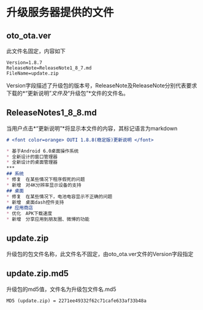 # 升级服务器提供的文件
## oto_ota.ver
此文件名固定，内容如下
```
Version=1.8.7
ReleaseNote=ReleaseNote1_8_7.md
FileName=update.zip
```
Version字段描述了升级包的版本号，ReleaseNote及ReleaseNote分别代表要求下载的*“更新说明”*文件及*“升级包”*文件的文件名。
## ReleaseNotes1_8_8.md
当用户点击*“更新说明”*将显示本文件的内容，其标记语言为markdown
```markdown
# <font color=orange> OUTI 1.8.8(稳定版)更新说明 </font>

* 基于Android 6.0桌面操作系统
* 全新设计的窗口管理器
* 全新设计的桌面管理器
***
## 系统  
* 修复　在某些情况下程序假死的问题  
* 新增　对4K分辨率显示设备的支持  
## 桌面  
* 修复　在某些情况下，电池电容显示不正确的问题  
* 新增　桌面dash控件支持  
## 应用商店  
* 优化　APK下载速度  
* 新增　分享应用到朋友圈、微博的功能　
```
## update.zip
升级包的包文件名称，此文件名不固定，由oto_ota.ver文件的Version字段指定
## update.zip.md5
升级包的md5值，文件名为升级包文件名.md5
```
MD5 (update.zip) = 2271ee49332f62c71cafe633af33b48a
```
